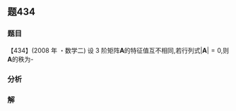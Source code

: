 ## 题434
### 题目
【434】(2008 年 ・数学二) 设 3 阶矩阵$\mathbf{A}$的特征值互不相同,若行列式$| \mathbf{A}|  = 0$,则$\mathbf{A}$的秩为-
### 分析

### 解